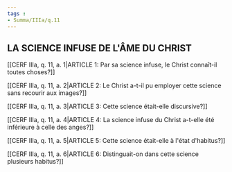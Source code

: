 ```yaml
---
tags : 
- Summa/IIIa/q.11
---
```


## LA SCIENCE INFUSE DE L'ÂME DU CHRIST

[[CERF IIIa, q. 11, a. 1|ARTICLE 1: Par sa science infuse, le Christ connaît-il toutes choses?]]

[[CERF IIIa, q. 11, a. 2|ARTICLE 2: Le Christ a-t-il pu employer cette science sans recourir aux images?]]

[[CERF IIIa, q. 11, a. 3|ARTICLE 3: Cette science était-elle discursive?]]

[[CERF IIIa, q. 11, a. 4|ARTICLE 4: La science infuse du Christ a-t-elle été inférieure à celle des anges?]]

[[CERF IIIa, q. 11, a. 5|ARTICLE 5: Cette science était-elle à l'état d'habitus?]]

[[CERF IIIa, q. 11, a. 6|ARTICLE 6: Distinguait-on dans cette science plusieurs habitus?]]

